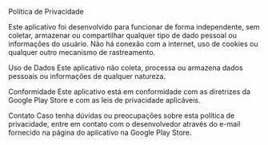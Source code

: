 Política de Privacidade

Este aplicativo foi desenvolvido para funcionar de forma independente, sem coletar, armazenar ou compartilhar qualquer tipo de dado pessoal ou informações do usuário. Não há conexão com a internet, uso de cookies ou qualquer outro mecanismo de rastreamento.

Uso de Dados Este aplicativo não coleta, processa ou armazena dados pessoais ou informações de qualquer natureza.

Conformidade Este aplicativo está em conformidade com as diretrizes da Google Play Store e com as leis de privacidade aplicáveis.

Contato Caso tenha dúvidas ou preocupações sobre esta política de privacidade, entre em contato com o desenvolvedor através do e-mail fornecido na página do aplicativo na Google Play Store.
